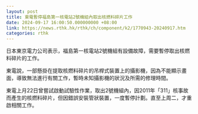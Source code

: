 ```yaml
---
layout: post
title: 東電暫停福島第一核電站2號機組內取出核燃料碎片工作
date: 2024-09-17 16:00:50.000000000 +08:00
link: https://news.rthk.hk/rthk/ch/component/k2/1770943-20240917.htm
categories: rthk
---
```


日本東京電力公司表示，福島第一核電站2號機組有設備故障，需要暫停取出核燃料碎片的工作。

東電說，一部懸掛在提取核燃料碎片的吊桿式裝置上的攝影機，因為不能顯示畫面，導致無法進行有關工作，暫時未知攝影機的狀況及所需的修理時間。

東電上月22日曾嘗試啟動試驗性作業，取出2號機組內，因2011年「311」核事故而產生的核燃料碎片，但因錯誤安裝管狀裝置，一度暫停計劃。直至上周二，才重啟相關工作。
